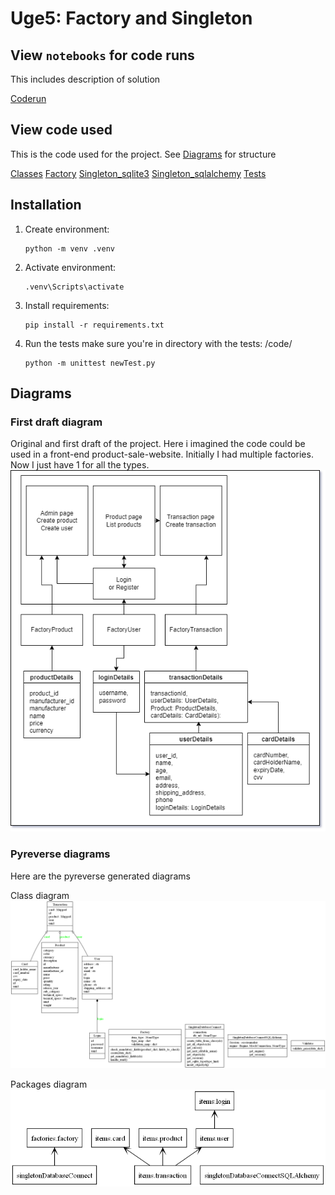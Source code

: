 # Uge5: Factory and Singleton

## View `notebooks` for code runs
This includes description of solution

[Coderun](notebooks/coderun.ipynb)

## View code used
This is the code used for the project. See [Diagrams](#diagrams) for structure

[Classes](code/items/)
[Factory](code/factories/factory.py)
[Singleton_sqlite3](code/singletonDatabaseConnect.py)
[Singleton_sqlalchemy](code/singletonDatabaseConnectSQLAlchemy.py)
[Tests](code/newTest.py)

## Installation

1. Create environment:
    ```
    python -m venv .venv
    ```

2. Activate environment:
    ```
    .venv\Scripts\activate
    ```

3. Install requirements:
    ```
    pip install -r requirements.txt
    ```

4. Run the tests
make sure you're in directory with the tests: /code/
    ```
    python -m unittest newTest.py
    ```

## Diagrams

### First draft diagram
Original and first draft of the project. Here i imagined the code could be used in a front-end product-sale-website.
Initially I had multiple factories. Now I just have 1 for all the types.
![First draft of project](diagrams/flowchart_draft_1.png)

### Pyreverse diagrams
Here are the pyreverse generated diagrams

Class diagram
![Pyreverse_classes](diagrams/classes_Uge5.png)

Packages diagram
![Pyreverse_packages](diagrams/packages_Uge5.png)

